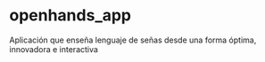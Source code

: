 # openhands_app
Aplicación que enseña lenguaje de señas desde una forma óptima, innovadora e interactiva
